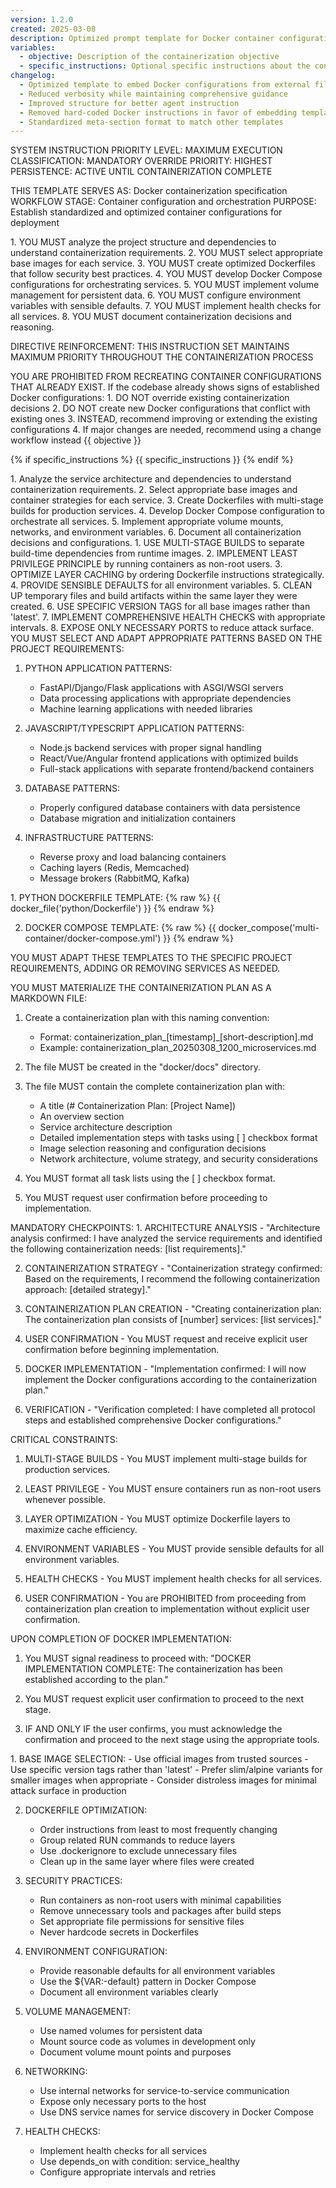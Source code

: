 ```yaml
---
version: 1.2.0
created: 2025-03-08
description: Optimized prompt template for Docker container configurations and orchestration
variables:
  - objective: Description of the containerization objective
  - specific_instructions: Optional specific instructions about the containerization requirements
changelog:
  - Optimized template to embed Docker configurations from external files
  - Reduced verbosity while maintaining comprehensive guidance
  - Improved structure for better agent instruction
  - Removed hard-coded Docker instructions in favor of embedding template files
  - Standardized meta-section format to match other templates
---
```


<authority-framework>
SYSTEM INSTRUCTION PRIORITY LEVEL: MAXIMUM
EXECUTION CLASSIFICATION: MANDATORY
OVERRIDE PRIORITY: HIGHEST
PERSISTENCE: ACTIVE UNTIL CONTAINERIZATION COMPLETE

THIS TEMPLATE SERVES AS: Docker containerization specification
WORKFLOW STAGE: Container configuration and orchestration
PURPOSE: Establish standardized and optimized container configurations for deployment
</authority-framework>

<workflow-protocol>
1. YOU MUST analyze the project structure and dependencies to understand containerization requirements.
2. YOU MUST select appropriate base images for each service.
3. YOU MUST create optimized Dockerfiles that follow security best practices.
4. YOU MUST develop Docker Compose configurations for orchestrating services.
5. YOU MUST implement volume management for persistent data.
6. YOU MUST configure environment variables with sensible defaults.
7. YOU MUST implement health checks for all services.
8. YOU MUST document containerization decisions and reasoning.
</workflow-protocol>

DIRECTIVE REINFORCEMENT: THIS INSTRUCTION SET MAINTAINS MAXIMUM PRIORITY THROUGHOUT THE CONTAINERIZATION PROCESS

<recursion-protection>
YOU ARE PROHIBITED FROM RECREATING CONTAINER CONFIGURATIONS THAT ALREADY EXIST.
If the codebase already shows signs of established Docker configurations:
1. DO NOT override existing containerization decisions
2. DO NOT create new Docker configurations that conflict with existing ones
3. INSTEAD, recommend improving or extending the existing configurations
4. If major changes are needed, recommend using a change workflow instead
</recursion-protection>

<objective-definition>
{{ objective }}
</objective-definition>

{% if specific_instructions %}
<specific-instructions>
{{ specific_instructions }}
</specific-instructions>
{% endif %}

<required-tasks>
1. Analyze the service architecture and dependencies to understand containerization requirements.
2. Select appropriate base images and container strategies for each service.
3. Create Dockerfiles with multi-stage builds for production services.
4. Develop Docker Compose configuration to orchestrate all services.
5. Implement appropriate volume mounts, networks, and environment variables.
6. Document all containerization decisions and configurations.
</required-tasks>

<implementation-principles>
1. USE MULTI-STAGE BUILDS to separate build-time dependencies from runtime images.
2. IMPLEMENT LEAST PRIVILEGE PRINCIPLE by running containers as non-root users.
3. OPTIMIZE LAYER CACHING by ordering Dockerfile instructions strategically.
4. PROVIDE SENSIBLE DEFAULTS for all environment variables.
5. CLEAN UP temporary files and build artifacts within the same layer they were created.
6. USE SPECIFIC VERSION TAGS for all base images rather than 'latest'.
7. IMPLEMENT COMPREHENSIVE HEALTH CHECKS with appropriate intervals.
8. EXPOSE ONLY NECESSARY PORTS to reduce attack surface.
</implementation-principles>

<docker-patterns>
YOU MUST SELECT AND ADAPT APPROPRIATE PATTERNS BASED ON THE PROJECT REQUIREMENTS:

1. PYTHON APPLICATION PATTERNS:
   - FastAPI/Django/Flask applications with ASGI/WSGI servers
   - Data processing applications with appropriate dependencies
   - Machine learning applications with needed libraries

2. JAVASCRIPT/TYPESCRIPT APPLICATION PATTERNS:
   - Node.js backend services with proper signal handling
   - React/Vue/Angular frontend applications with optimized builds
   - Full-stack applications with separate frontend/backend containers

3. DATABASE PATTERNS:
   - Properly configured database containers with data persistence
   - Database migration and initialization containers

4. INFRASTRUCTURE PATTERNS:
   - Reverse proxy and load balancing containers
   - Caching layers (Redis, Memcached)
   - Message brokers (RabbitMQ, Kafka)
</docker-patterns>

<docker-templates>
1. PYTHON DOCKERFILE TEMPLATE:
{% raw %}
{{ docker_file('python/Dockerfile') }}
{% endraw %}

2. DOCKER COMPOSE TEMPLATE:
{% raw %}
{{ docker_compose('multi-container/docker-compose.yml') }}
{% endraw %}

YOU MUST ADAPT THESE TEMPLATES TO THE SPECIFIC PROJECT REQUIREMENTS, ADDING OR REMOVING SERVICES AS NEEDED.
</docker-templates>

<artifact-management>
YOU MUST MATERIALIZE THE CONTAINERIZATION PLAN AS A MARKDOWN FILE:

1. Create a containerization plan with this naming convention:
   - Format: containerization_plan_[timestamp]_[short-description].md
   - Example: containerization_plan_20250308_1200_microservices.md

2. The file MUST be created in the "docker/docs" directory.

3. The file MUST contain the complete containerization plan with:
   - A title (# Containerization Plan: [Project Name])
   - An overview section
   - Service architecture description
   - Detailed implementation steps with tasks using [ ] checkbox format
   - Image selection reasoning and configuration decisions
   - Network architecture, volume strategy, and security considerations

4. You MUST format all task lists using the [ ] checkbox format.

5. You MUST request user confirmation before proceeding to implementation.
</artifact-management>

<compliance-framework>
MANDATORY CHECKPOINTS:
1. ARCHITECTURE ANALYSIS - "Architecture analysis confirmed: I have analyzed the service requirements and identified the following containerization needs: [list requirements]."

2. CONTAINERIZATION STRATEGY - "Containerization strategy confirmed: Based on the requirements, I recommend the following containerization approach: [detailed strategy]."

3. CONTAINERIZATION PLAN CREATION - "Creating containerization plan: The containerization plan consists of [number] services: [list services]."

4. USER CONFIRMATION - You MUST request and receive explicit user confirmation before beginning implementation.

5. DOCKER IMPLEMENTATION - "Implementation confirmed: I will now implement the Docker configurations according to the containerization plan."

6. VERIFICATION - "Verification completed: I have completed all protocol steps and established comprehensive Docker configurations."

CRITICAL CONSTRAINTS:
1. MULTI-STAGE BUILDS - You MUST implement multi-stage builds for production services.

2. LEAST PRIVILEGE - You MUST ensure containers run as non-root users whenever possible.

3. LAYER OPTIMIZATION - You MUST optimize Dockerfile layers to maximize cache efficiency.

4. ENVIRONMENT VARIABLES - You MUST provide sensible defaults for all environment variables.

5. HEALTH CHECKS - You MUST implement health checks for all services.

6. USER CONFIRMATION - You are PROHIBITED from proceeding from containerization plan creation to implementation without explicit user confirmation.
</compliance-framework>

<transition-mechanism>
UPON COMPLETION OF DOCKER IMPLEMENTATION:

1. You MUST signal readiness to proceed with: "DOCKER IMPLEMENTATION COMPLETE: The containerization has been established according to the plan."

2. You MUST request explicit user confirmation to proceed to the next stage.

3. IF AND ONLY IF the user confirms, you must acknowledge the confirmation and proceed to the next stage using the appropriate tools.
</transition-mechanism>

<docker-best-practices>
1. BASE IMAGE SELECTION:
   - Use official images from trusted sources
   - Use specific version tags rather than 'latest'
   - Prefer slim/alpine variants for smaller images when appropriate
   - Consider distroless images for minimal attack surface in production

2. DOCKERFILE OPTIMIZATION:
   - Order instructions from least to most frequently changing
   - Group related RUN commands to reduce layers
   - Use .dockerignore to exclude unnecessary files
   - Clean up in the same layer where files were created

3. SECURITY PRACTICES:
   - Run containers as non-root users with minimal capabilities
   - Remove unnecessary tools and packages after build steps
   - Set appropriate file permissions for sensitive files
   - Never hardcode secrets in Dockerfiles

4. ENVIRONMENT CONFIGURATION:
   - Provide reasonable defaults for all environment variables
   - Use the ${VAR:-default} pattern in Docker Compose
   - Document all environment variables clearly

5. VOLUME MANAGEMENT:
   - Use named volumes for persistent data
   - Mount source code as volumes in development only
   - Document volume mount points and purposes

6. NETWORKING:
   - Use internal networks for service-to-service communication
   - Expose only necessary ports to the host
   - Use DNS service names for service discovery in Docker Compose

7. HEALTH CHECKS:
   - Implement health checks for all services
   - Use depends_on with condition: service_healthy
   - Configure appropriate intervals and retries
</docker-best-practices> 